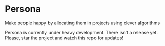 # Persona
Make people happy by allocating them in projects using clever algorithms

Persona is currently under heavy development. There isn't a release yet. Please, star the project and watch this repo for updates!
